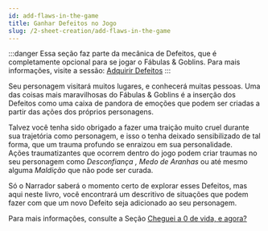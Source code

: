 ```yaml
---
id: add-flaws-in-the-game
title: Ganhar Defeitos no Jogo
slug: /2-sheet-creation/add-flaws-in-the-game
---
```


:::danger
Essa seção faz parte da mecânica de Defeitos, que é completamente opcional para se jogar o Fábulas & Goblins.
Para mais informações, visite a sessão: [Adquirir Defeitos](/docs/2-sheet-creation/acquiring-flaws)
:::

Seu personagem visitará muitos lugares, e conhecerá muitas pessoas. Uma das coisas mais maravilhosas do Fábulas & Goblins é a inserção dos Defeitos como uma caixa de pandora de emoções que podem ser criadas a partir das ações dos próprios personagens.

Talvez você tenha sido obrigado a fazer uma traição muito cruel durante sua trajetória como personagem, e isso o tenha deixado sensibilizado de tal forma, que um trauma profundo se enraizou em sua personalidade.<br/>
Ações traumatizantes que ocorrem dentro do jogo podem criar traumas no seu personagem como *Desconfiança , Medo de Aranhas* ou até mesmo alguma *Maldição* que não pode ser curada.

Só o Narrador saberá o momento certo de explorar esses Defeitos, mas aqui neste livro, você encontrará um descritivo de situações que podem fazer com que um novo Defeito seja adicionado ao seu personagem.

Para mais informações, consulte a Seção [Cheguei a 0 de vida, e agora?](/docs/7-game-rules/what-happens-when-0-hp)
